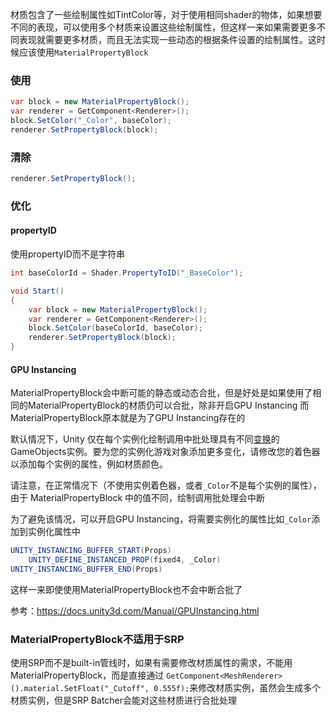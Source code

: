 材质包含了一些绘制属性如TintColor等，对于使用相同shader的物体，如果想要不同的表现，可以使用多个材质来设置这些绘制属性，但这样一来如果需要更多不同表现就需要更多材质，而且无法实现一些动态的根据条件设置的绘制属性。这时候应该使用`MaterialPropertyBlock`

### 使用

```csharp
var block = new MaterialPropertyBlock();
var renderer = GetComponent<Renderer>();
block.SetColor("_Color", baseColor);
renderer.SetPropertyBlock(block);
```

### 清除

```csharp
renderer.SetPropertyBlock();
```

### 优化

#### propertyID

使用propertyID而不是字符串

```csharp
int baseColorId = Shader.PropertyToID("_BaseColor");

void Start()
{
    var block = new MaterialPropertyBlock();
    var renderer = GetComponent<Renderer>();
    block.SetColor(baseColorId, baseColor);
    renderer.SetPropertyBlock(block);
}
```

#### GPU Instancing

MaterialPropertyBlock会中断可能的静态或动态合批，但是好处是如果使用了相同的MaterialPropertyBlock的材质仍可以合批，除非开启GPU Instancing
而MaterialPropertyBlock原本就是为了GPU Instancing存在的

默认情况下，Unity 仅在每个实例化绘制调用中批处理具有不同[变换](https://docs.unity3d.com/Manual/class-Transform.html)的 GameObjects实例。要为您的实例化游戏对象添加更多变化，请修改您的着色器以添加每个实例的属性，例如材质颜色。

请注意，在正常情况下（不使用实例着色器，或者`_Color`不是每个实例的属性），由于 MaterialPropertyBlock 中的值不同，绘制调用批处理会中断

为了避免该情况，可以开启GPU Instancing，将需要实例化的属性比如`_Color`添加到实例化属性中

``` glsl
UNITY_INSTANCING_BUFFER_START(Props)
    UNITY_DEFINE_INSTANCED_PROP(fixed4, _Color)
UNITY_INSTANCING_BUFFER_END(Props)
```

这样一来即使使用MaterialPropertyBlock也不会中断合批了

参考：https://docs.unity3d.com/Manual/GPUInstancing.html

### MaterialPropertyBlock不适用于SRP

使用SRP而不是built-in管线时，如果有需要修改材质属性的需求，不能用MaterialPropertyBlock，而是直接通过 `GetComponent<MeshRenderer>().material.SetFloat("_Cutoff", 0.555f);`来修改材质实例，虽然会生成多个材质实例，但是SRP Batcher会能对这些材质进行合批处理
